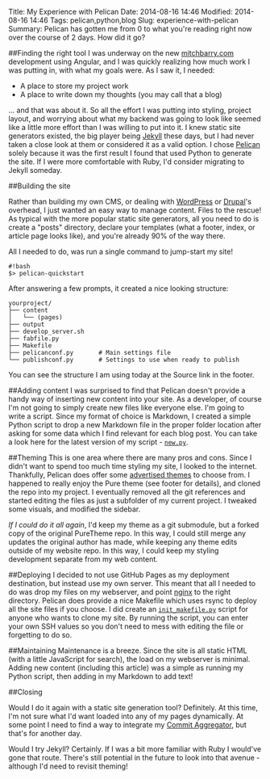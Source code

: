Title: My Experience with Pelican
Date: 2014-08-16 14:46
Modified: 2014-08-16 14:46
Tags: pelican,python,blog
Slug: experience-with-pelican
Summary: Pelican has gotten me from 0 to what you're reading right now over the course of 2 days. How did it go?

##Finding the right tool
I was underway on the new [mitchbarry.com](http://mitchbarry.com) development using Angular, and I was quickly realizing how much work I was putting in, with what my goals were. As I saw it, I needed:

* A place to store my project work
* A place to write down my thoughts (you may call that a blog)

... and that was about it. So all the effort I was putting into styling, project layout, and worrying about what my backend was going to look like seemed like a little more effort than I was willing to put into it. I knew static site generators existed, the big player being [Jekyll](http://jekyllrb.com/) these days, but I had never taken a close look at them or considered it as a valid option. I chose [Pelican](http://getpelican.com) solely because it was the first result I found that used Python to generate the site. If I were more comfortable with Ruby, I'd consider migrating to Jekyll someday.

##Building the site

Rather than building my own CMS, or dealing with [WordPress](https://wordpress.com/) or [Drupal](https://www.drupal.org/start)'s overhead, I just wanted an easy way to manage content. Files to the rescue! As typical with the more popular static site generators, all you need to do is create a "posts" directory, declare your templates (what a footer, index, or article page looks like), and you're already 90% of the way there.

All I needed to do, was run a single command to jump-start my site!

    #!bash
    $> pelican-quickstart

After answering a few prompts, it created a nice looking structure:

    yourproject/
    ├── content
    │   └── (pages)
    ├── output
    ├── develop_server.sh
    ├── fabfile.py
    ├── Makefile
    ├── pelicanconf.py       # Main settings file
    └── publishconf.py       # Settings to use when ready to publish

You can see the structure I am using today at the Source link in the footer.

##Adding content
I was surprised to find that Pelican doesn't provide a handy way of inserting new content into your site. As a developer, of course I'm not going to simply create new files like everyone else. I'm going to write a script. Since my format of choice is Markdown, I created a simple Python script to drop a new Markdown file in the proper folder location after asking for some data which I find relevant for each blog post. You can take a look here for the latest version of my script - [`new.py`](https://raw.githubusercontent.com/mitch-b/web/master/new.py).

##Theming
This is one area where there are many pros and cons. Since I didn't want to spend too much time styling my site, I looked to the internet. Thankfully, Pelican does offer some [advertised themes](https://github.com/getpelican/pelican-themes) to choose from. I happened to really enjoy the Pure theme (see footer for details), and cloned the repo into my project. I eventually removed all the git references and started editing the files as just a subfolder of my current project. I tweaked some visuals, and modified the sidebar.

*If I could do it all again*, I'd keep my theme as a git submodule, but a forked copy of the original PureTheme repo. In this way, I could still merge any updates the original author has made, while keeping any theme edits outside of my website repo. In this way, I could keep my styling development separate from my web content.

##Deploying
I decided to not use GitHub Pages as my deployment destination, but instead use my own server. This meant that all I needed to do was drop my files on my webserver, and point [nginx](http://nginx.org/) to the right directory. Pelican does provide a nice Makefile which uses rsync to deploy all the site files if you choose. I did create an [`init_makefile.py`](https://raw.githubusercontent.com/mitch-b/web/master/init_makefile.py) script for anyone who wants to clone my site. By running the script, you can enter your own SSH values so you don't need to mess with editing the file or forgetting to do so.

##Maintaining
Maintenance is a breeze. Since the site is all static HTML (with a little JavaScript for search), the load on my webserver is minimal. Adding new content (including this article) was a simple as running my Python script, then adding in my Markdown to add text!

##Closing

Would I do it again with a static site generation tool? Definitely. At this time, I'm not sure what I'd want loaded into any of my pages dynamically. At some point I need to find a way to integrate my [Commit Aggregator]({filename}/projects/commit-aggregator.md), but that's for another day.

Would I try Jekyll? Certainly. If I was a bit more familiar with Ruby I would've gone that route. There's still potential in the future to look into that avenue - although I'd need to revisit theming!